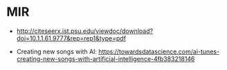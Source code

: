 # MIR

- http://citeseerx.ist.psu.edu/viewdoc/download?doi=10.1.1.61.9777&rep=rep1&type=pdf

- Creating new songs with AI: https://towardsdatascience.com/ai-tunes-creating-new-songs-with-artificial-intelligence-4fb383218146 
